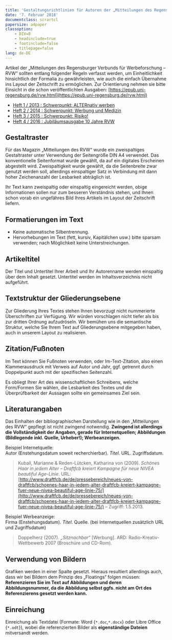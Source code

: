 ```yaml
---
title: 'Gestaltungsrichtlinien für Autoren der „Mitteilungen des Regensburger Verbunds für Werbeforschung – RVW“'
date: '7. Februar 2018'
documentclass: scrartcl
papersize: a4paper
classoption:
    - DIV=8
    - headinclude=true
    - footinclude=false
    - titlepage=false
lang: de-DE
---
```


Artikel der „Mitteilungen des Regensburger Verbunds für Werbeforschung – RVW“ sollten entlang folgender Regeln verfasst werden, um Einheitlichkeit hinsichtlich der Formalia zu gewährleisten, wie auch die einfach Übernahme ins Layout der Zeitschrift zu ermöglichen. Zur Orientierung nehmen sie bitte Einsicht in die schon veröffentlichten Ausgaben: [https://epub.uni-regensburg.de/rvw.html](https://epub.uni-regensburg.de/rvw.html)

* [Heft 1 / 2013 : Schwerpunkt: ALTERnativ werben](https://epub.uni-regensburg.de/29199/)
* [Heft 2 / 2014 : Schwerpunkt: Werbung und Medizin](https://epub.uni-regensburg.de/31508/)
* [Heft 3 / 2015 : Schwerpunkt: Risiko!](https://epub.uni-regensburg.de/33502/)
* [Heft 4 / 2016 : Jubiläumsausgabe 10 Jahre RVW](https://epub.uni-regensburg.de/34935/)

## Gestaltraster

Für das Magazin „Mitteilungen des RVW“ wurde ein zweispaltiges Gestaltraster unter Verwendung der Seitengröße DIN A4 verwendet. Das konventionelle Seitenformat wurde gewählt, da auf ein digitales Erscheinen abgestellt wird. Zweispaltigkeit wurde gewählt, da die Seitenbreite zwar genutzt werden soll, allerdings einspaltiger Satz in Verbindung mit dann hoher Zeichenanzahl der Lesbarkeit abträglich ist.

Ihr Text kann zweispaltig oder einspaltig eingereicht werden, obige Informationen sollen nur zum besseren Verständnis stehen, und Ihnen schon vorab ein ungefähres Bild Ihres Artikels im Layout der Zeitschrift liefern.


## Formatierungen im Text

* Keine automatische Silbentrennung.
* Hervorhebungen im Text (fett, kursiv, Kapitälchen usw.) bitte sparsam verwenden; nach Möglichkeit keine Unterstreichungen.


## Artikeltitel

Der Titel und Untertitel Ihrer Arbeit und Ihr Autorenname werden einspaltig über dem Inhalt gesetzt. Untertitel werden im Inhaltsverzeichnis nicht aufgeführt.


## Textstruktur der Gliederungsebene

Zur Gliederung Ihres Textes stehen Ihnen bevorzugt nicht nummerierte Überschriften zur Verfügung. Wir würden vorschlagen nicht tiefer als bis zur dritten Ordnung aufzudröseln. Wir bemühen uns die semantische Struktur, welche Sie Ihrem Text auf Gliederungsebene mitgegeben haben, auch in unserem Layout zu realisieren.


## Zitation/Fußnoten

Im Text können Sie Fußnoten verwenden, oder Im-Text-Zitation, also einen Klammerausdruck mit Verweis auf Autor und Jahr, ggf. getrennt durch Doppelpunkt auch mit der spezifischen Seitenzahl.

Es obliegt Ihrer Art des wissenschaftlichen Schreibens, welche Form/Formen Sie wählen, die Lesbarkeit des Textes und die Überprüfbarkeit der Aussagen sollte ein gemeinsames Ziel sein.


## Literaturangaben

Das Einhalten der bibliographischen Darstellung wie in den „Mitteilungen des RVW“ gepflegt ist nicht zwingend notwendig. **Zwingend ist allerdings die Vollständigkeit der Angaben, gerade für Internetquellen; Abbildungen (Bildlegende inkl. Quelle, Urheber!); Werbeanzeigen.**

Beispiel Internetquelle:  
Autor (Enstehungsdatum soweit recherchierbar). *Titel*. URL. Zugriffsdatum.

> Kuball, Marianne & Reden-Lütcken, Katharina von (2009). *Schönes Haar in jedem Alter – Draftfcb kreiert Kampagne für neue NIVEA beautiful Age-Linie*. URL: [http://www.draftfcb.de/de/pressebereich/neues-von-draftfcb/schoenes-haar-in-jedem-alter-draftfcb-kreiert-kampagne-fuer-neue-nivea-beautiful-age-linie-75/](http://www.draftfcb.de/de/pressebereich/neues-von-draftfcb/schoenes-haar-in-jedem-alter-draftfcb-kreiert-kampagne-fuer-neue-nivea-beautiful-age-linie-75/) – Zugriff: 1.5.2013.

Beispiel Werbeanzeige:  
Firma (Enstehungsdatum). *Titel*. Quelle. (bei Internetquellen zusätzlich URL und Zugriffsdatum)

> Doppelherz (2007). *„Sitznachbar“* [Werbung]. ARD: Radio-Kreativ-Wettbewerb 2007 (Broschüre und CD-Rom).


## Verwendung von Bildern

Grafiken werden in einer Spalte gesetzt. Hieraus resultiert allerdings auch, dass wir bei Bildern dem Prinzip des „Floatings“ folgen müssen: **Referenzieren Sie im Text auf Abbildungen und deren Abbildungsnummer, da die Abbildung selbst ggfs. nicht am Ort des Referenzierens gesetzt werden kann.**


## Einreichung

Einreichung als Textdatei (Formate: Word {`*.doc`,`*.docx`} oder Libre Office {`*.odt`}), wobei die referenzierten Bilder als **eigenständige Dateien** mitversandt werden.
